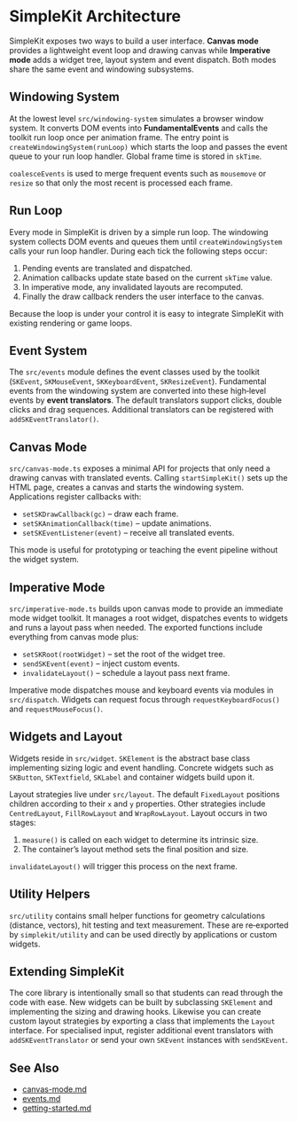 # SimpleKit Architecture

SimpleKit exposes two ways to build a user interface. **Canvas mode** provides a lightweight event loop and drawing canvas while **Imperative mode** adds a widget tree, layout system and event dispatch. Both modes share the same event and windowing subsystems.

## Windowing System

At the lowest level `src/windowing-system` simulates a browser window system. It converts DOM events into **FundamentalEvents** and calls the toolkit run loop once per animation frame. The entry point is `createWindowingSystem(runLoop)` which starts the loop and passes the event queue to your run loop handler. Global frame time is stored in `skTime`.

`coalesceEvents` is used to merge frequent events such as `mousemove` or `resize` so that only the most recent is processed each frame.

## Run Loop

Every mode in SimpleKit is driven by a simple run loop. The windowing system collects DOM events and queues them until `createWindowingSystem` calls your run loop handler. During each tick the following steps occur:

1. Pending events are translated and dispatched.
2. Animation callbacks update state based on the current `skTime` value.
3. In imperative mode, any invalidated layouts are recomputed.
4. Finally the draw callback renders the user interface to the canvas.

Because the loop is under your control it is easy to integrate SimpleKit with existing rendering or game loops.

## Event System

The `src/events` module defines the event classes used by the toolkit (`SKEvent`, `SKMouseEvent`, `SKKeyboardEvent`, `SKResizeEvent`). Fundamental events from the windowing system are converted into these high‑level events by **event translators**. The default translators support clicks, double clicks and drag sequences. Additional translators can be registered with `addSKEventTranslator()`.

## Canvas Mode

`src/canvas-mode.ts` exposes a minimal API for projects that only need a drawing canvas with translated events. Calling `startSimpleKit()` sets up the HTML page, creates a canvas and starts the windowing system. Applications register callbacks with:

- `setSKDrawCallback(gc)` – draw each frame.
- `setSKAnimationCallback(time)` – update animations.
- `setSKEventListener(event)` – receive all translated events.

This mode is useful for prototyping or teaching the event pipeline without the widget system.

## Imperative Mode

`src/imperative-mode.ts` builds upon canvas mode to provide an immediate mode widget toolkit. It manages a root widget, dispatches events to widgets and runs a layout pass when needed. The exported functions include everything from canvas mode plus:

- `setSKRoot(rootWidget)` – set the root of the widget tree.
- `sendSKEvent(event)` – inject custom events.
- `invalidateLayout()` – schedule a layout pass next frame.

Imperative mode dispatches mouse and keyboard events via modules in `src/dispatch`. Widgets can request focus through `requestKeyboardFocus()` and `requestMouseFocus()`.

## Widgets and Layout

Widgets reside in `src/widget`. `SKElement` is the abstract base class implementing sizing logic and event handling. Concrete widgets such as `SKButton`, `SKTextfield`, `SKLabel` and container widgets build upon it.

Layout strategies live under `src/layout`. The default `FixedLayout` positions children according to their `x` and `y` properties. Other strategies include `CentredLayout`, `FillRowLayout` and `WrapRowLayout`. Layout occurs in two stages:

1. `measure()` is called on each widget to determine its intrinsic size.
2. The container’s layout method sets the final position and size.

`invalidateLayout()` will trigger this process on the next frame.

## Utility Helpers

`src/utility` contains small helper functions for geometry calculations (distance, vectors), hit testing and text measurement. These are re‑exported by `simplekit/utility` and can be used directly by applications or custom widgets.

## Extending SimpleKit

The core library is intentionally small so that students can read through the code with ease. New widgets can be built by subclassing `SKElement` and implementing the sizing and drawing hooks. Likewise you can create custom layout strategies by exporting a class that implements the `Layout` interface. For specialised input, register additional event translators with `addSKEventTranslator` or send your own `SKEvent` instances with `sendSKEvent`.

## See Also

- [canvas-mode.md](./canvas-mode.md)
- [events.md](./events.md)
- [getting-started.md](./getting-started.md)